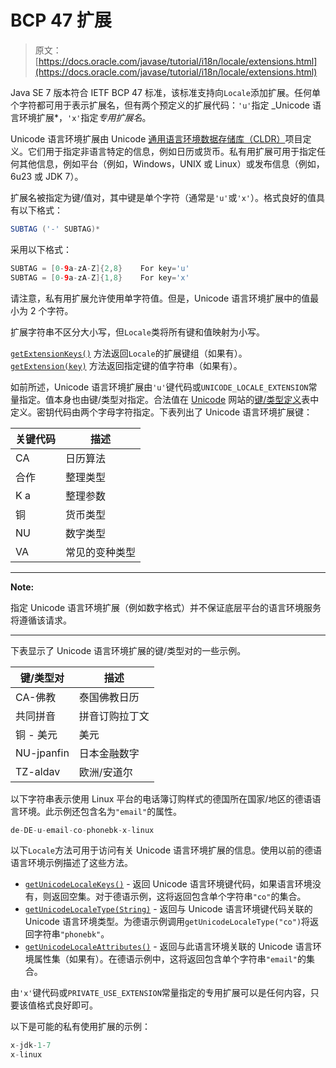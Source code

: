 # BCP 47 扩展

> 原文： [https://docs.oracle.com/javase/tutorial/i18n/locale/extensions.html](https://docs.oracle.com/javase/tutorial/i18n/locale/extensions.html)

Java SE 7 版本符合 IETF BCP 47 标准，该标准支持向`Locale`添加扩展。任何单个字符都可用于表示扩展名，但有两个预定义的扩展代码：`'u'`指定 _Unicode 语言环境扩展*，`'x'`指定*专用扩展名*。

Unicode 语言环境扩展由 Unicode [通用语言环境数据存储库（CLDR）](http://cldr.unicode.org/)项目定义。它们用于指定非语言特定的信息，例如日历或货币。私有用扩展可用于指定任何其他信息，例如平台（例如，Windows，UNIX 或 Linux）或发布信息（例如，6u23 或 JDK 7）。

扩展名被指定为键/值对，其中键是单个字符（通常是`'u'`或`'x'`）。格式良好的值具有以下格式：

```java
SUBTAG ('-' SUBTAG)*

```

采用以下格式：

```java
SUBTAG = [0-9a-zA-Z]{2,8}    For key='u'
SUBTAG = [0-9a-zA-Z]{1,8}    For key='x'

```

请注意，私有用扩展允许使用单字符值。但是，Unicode 语言环境扩展中的值最小为 2 个字符。

扩展字符串不区分大小写，但`Locale`类将所有键和值映射为小写。

[`getExtensionKeys()`](https://docs.oracle.com/javase/8/docs/api/java/util/Locale.html#getExtensionKeys--) 方法返回`Locale`的扩展键组（如果有）。 [`getExtension(key)`](https://docs.oracle.com/javase/8/docs/api/java/util/Locale.html#getExtension-char-) 方法返回指定键的值字符串（如果有）。

如前所述，Unicode 语言环境扩展由`'u'`键代码或`UNICODE_LOCALE_EXTENSION`常量指定。值本身也由键/类型对指定。合法值在 [Unicode](http://www.unicode.org) 网站的[键/类型定义](http://www.unicode.org/reports/tr35/#Key_Type_Definitions)表中定义。密钥代码由两个字母字符指定。下表列出了 Unicode 语言环境扩展键：

| 关键代码 | 描述 |
| --- | --- |
| CA | 日历算法 |
| 合作 | 整理类型 |
| K a | 整理参数 |
| 铜 | 货币类型 |
| NU | 数字类型 |
| VA | 常见的变种类型 |

* * *

**Note:** 

指定 Unicode 语言环境扩展（例如数字格式）并不保证底层平台的语言环境服务将遵循该请求。

* * *

下表显示了 Unicode 语言环境扩展的键/类型对的一些示例。

| 键/类型对 | 描述 |
| --- | --- |
| CA-佛教 | 泰国佛教日历 |
| 共同拼音 | 拼音订购拉丁文 |
| 铜 - 美元 | 美元 |
| NU-jpanfin | 日本金融数字 |
| TZ-aldav | 欧洲/安道尔 |

以下字符串表示使用 Linux 平台的电话簿订购样式的德国所在国家/地区的德语语言环境。此示例还包含名为`"email"`的属性。

```java
de-DE-u-email-co-phonebk-x-linux

```

以下`Locale`方法可用于访问有关 Unicode 语言环境扩展的信息。使用以前的德语语言环境示例描述了这些方法。

*   [`getUnicodeLocaleKeys()`](https://docs.oracle.com/javase/8/docs/api/java/util/Locale.html#getUnicodeLocaleKeys--) - 返回 Unicode 语言环境键代码，如果语言环境没有，则返回空集。对于德语示例，这将返回包含单个字符串`"co"`的集合。
*   [`getUnicodeLocaleType(String)`](https://docs.oracle.com/javase/8/docs/api/java/util/Locale.html#getUnicodeLocaleType-java.lang.String-) - 返回与 Unicode 语言环境键代码关联的 Unicode 语言环境类型。为德语示例调用`getUnicodeLocaleType("co")`将返回字符串`"phonebk"`。
*   [`getUnicodeLocaleAttributes()`](https://docs.oracle.com/javase/8/docs/api/java/util/Locale.html#getUnicodeLocaleAttributes--) - 返回与此语言环境关联的 Unicode 语言环境属性集（如果有）。在德语示例中，这将返回包含单个字符串`"email"`的集合。

由`'x'`键代码或`PRIVATE_USE_EXTENSION`常量指定的专用扩展可以是任何内容，只要该值格式良好即可。

以下是可能的私有使用扩展的示例：

```java
x-jdk-1-7
x-linux

```